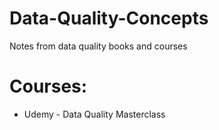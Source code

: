 # Data-Quality-Concepts
Notes from data quality books and courses

# Courses:
- Udemy - Data Quality Masterclass 
